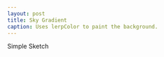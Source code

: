 ```yaml
---
layout: post
title: Sky Gradient
caption: Uses lerpColor to paint the background.
---
```


Simple Sketch


<div>
<script src="https://cdnjs.cloudflare.com/ajax/libs/p5.js/0.5.11/p5.min.js"></script>
</div>

<script>
    //linear-gradient(to bottom, #82addb 0%,#ebb2b1 100%);
let from;
let to;
let c;
function setup() {
  createCanvas(400, 400);
  noLoop();
  from = color("#82addb");
  to = color("#ebb2b1");
}

function draw() {
  background(220);
  for (let y = 0; y < height; y++) {
    c = lerpColor(from, to, y / height);
    stroke(c);
    line(0, y, width, y);
  }
}
</script>
